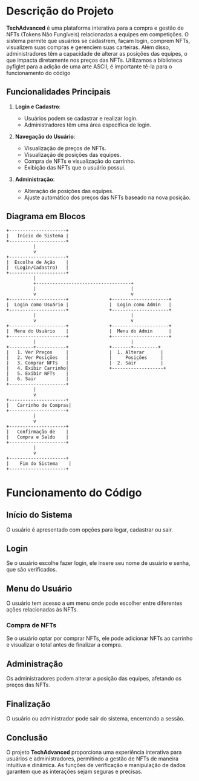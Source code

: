 # Descrição do Projeto

**TechAdvanced** é uma plataforma interativa para a compra e gestão de NFTs (Tokens Não Fungíveis) relacionadas a equipes em competições. O sistema permite que usuários se cadastrem, façam login, comprem NFTs, visualizem suas compras e gerenciem suas carteiras. Além disso, administradores têm a capacidade de alterar as posições das equipes, o que impacta diretamente nos preços das NFTs.
Utilizamos a biblioteca pyfiglet para a adição de uma arte ASCII, é importante tê-la para o funcionamento do código

## Funcionalidades Principais

1. **Login e Cadastro**:
   - Usuários podem se cadastrar e realizar login.
   - Administradores têm uma área específica de login.

2. **Navegação do Usuário**:
   - Visualização de preços de NFTs.
   - Visualização de posições das equipes.
   - Compra de NFTs e visualização do carrinho.
   - Exibição das NFTs que o usuário possui.

3. **Administração**:
   - Alteração de posições das equipes.
   - Ajuste automático dos preços das NFTs baseado na nova posição.

## Diagrama em Blocos

```plaintext
+---------------------+
|   Início do Sistema |
+---------------------+
          |
          v
+---------------------+
|  Escolha de Ação    |
|  (Login/Cadastro)   |
+---------------------+
          |
          +-----------------------------------+
          |                                   |
          v                                   v
+---------------------+               +---------------------+
|  Login como Usuário |               |  Login como Admin   |
+---------------------+               +---------------------+
          |                                   |
          v                                   v
+---------------------+               +---------------------+
|  Menu do Usuário    |               |  Menu do Admin      |
+---------------------+               +---------------------+
          |                                   |
+---------+-----------+               +-------+---------+
|   1. Ver Preços     |               |  1. Alterar      |
|   2. Ver Posições   |               |     Posições     |
|   3. Comprar NFTs   |               |  2. Sair         |
|   4. Exibir Carrinho|               +-------------------+
|   5. Exibir NFTs    |
|   6. Sair           |
+---------------------+
          |
          v
+---------------------+
|   Carrinho de Compras|
+---------------------+
          |
          v
+---------------------+
|   Confirmação de    |
|   Compra e Saldo    |
+---------------------+
          |
          v
+---------------------+
|    Fim do Sistema    |
+---------------------+
```
# Funcionamento do Código

## Início do Sistema
O usuário é apresentado com opções para logar, cadastrar ou sair.

## Login
Se o usuário escolhe fazer login, ele insere seu nome de usuário e senha, que são verificados.

## Menu do Usuário
O usuário tem acesso a um menu onde pode escolher entre diferentes ações relacionadas às NFTs.

### Compra de NFTs
Se o usuário optar por comprar NFTs, ele pode adicionar NFTs ao carrinho e visualizar o total antes de finalizar a compra.

## Administração
Os administradores podem alterar a posição das equipes, afetando os preços das NFTs.

## Finalização
O usuário ou administrador pode sair do sistema, encerrando a sessão.

## Conclusão
O projeto **TechAdvanced** proporciona uma experiência interativa para usuários e administradores, permitindo a gestão de NFTs de maneira intuitiva e dinâmica. As funções de verificação e manipulação de dados garantem que as interações sejam seguras e precisas.

